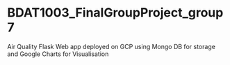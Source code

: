 # BDAT1003_FinalGroupProject_group7
Air Quality Flask Web app deployed on GCP using Mongo DB for storage and Google Charts for Visualisation
